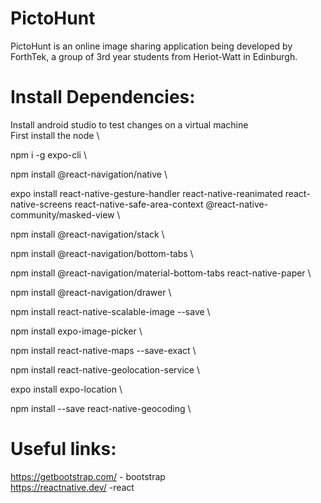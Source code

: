 # PictoHunt

PictoHunt is an online image sharing application being developed by ForthTek, a group of 3rd year students from Heriot-Watt in Edinburgh.

# Install Dependencies:

Install android studio to test changes on a virtual machine \
First install the node \

npm i -g expo-cli \

npm install @react-navigation/native \

expo install react-native-gesture-handler react-native-reanimated react-native-screens react-native-safe-area-context @react-native-community/masked-view \

npm install @react-navigation/stack \

npm install @react-navigation/bottom-tabs \

npm install @react-navigation/material-bottom-tabs react-native-paper \

npm install @react-navigation/drawer \

npm install react-native-scalable-image --save \

npm install expo-image-picker \

npm install react-native-maps --save-exact \

npm install react-native-geolocation-service \

expo install expo-location \

npm install --save react-native-geocoding \

# Useful links:

https://getbootstrap.com/ - bootstrap \
https://reactnative.dev/ -react
